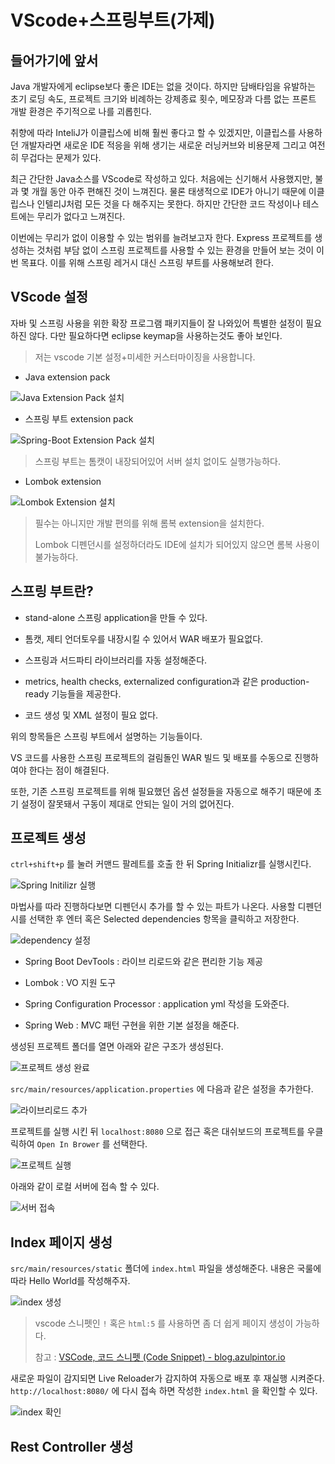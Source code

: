 # VScode+스프링부트(가제)

## 들어가기에 앞서

Java 개발자에게 eclipse보다 좋은 IDE는 없을 것이다. 하지만 담배타임을 유발하는 초기 로딩 속도, 프로젝트 크기와 비례하는 강제종료 횟수, 메모장과 다름 없는 프론트 개발 환경은 주기적으로 나를 괴롭힌다.

취향에 따라 InteliJ가 이클립스에 비해 훨씬 좋다고 할 수 있겠지만, 이클립스를 사용하던 개발자라면 새로운 IDE 적응을 위해 생기는 새로운 러닝커브와 비용문제 그리고 여전히 무겁다는 문제가 있다.

최근 간단한 Java소스를 VScode로 작성하고 있다. 처음에는 신기해서 사용했지만, 불과 몇 개월 동안 아주 편해진 것이 느껴진다. 물론 태생적으로 IDE가 아니기 때문에 이클립스나 인텔리J처럼 모든 것을 다 해주지는 못한다. 하지만 간단한 코드 작성이나 테스트에는 무리가 없다고 느껴진다.

이번에는 무리가 없이 이용할 수 있는 범위를 늘려보고자 한다. Express 프로젝트를 생성하는 것처럼 부담 없이 스프링 프로젝트를 사용할 수 있는 환경을 만들어 보는 것이 이번 목표다. 이를 위해 스프링 레거시 대신 스프링 부트를 사용해보려 한다.

## VScode 설정

자바 및 스프링 사용을 위한 확장 프로그램 패키지들이 잘 나와있어 특별한 설정이 필요하진 않다. 다만 필요하다면 eclipse keymap을 사용하는것도 좋아 보인다.

> 저는 vscode 기본 설정+미세한 커스터마이징을 사용합니다.

- Java extension pack

![Java Extension Pack 설치](img/java-extension-pack.png)

- 스프링 부트 extension pack

![Spring-Boot Extension Pack 설치](img/spring-boot-extension-pack.png)

> 스프링 부트는 톰캣이 내장되어있어 서버 설치 없이도 실행가능하다.

- Lombok extension

![Lombok Extension 설치](img/lombok-extension.png)

> 필수는 아니지만 개발 편의를 위해 롬복 extension을 설치한다.
>
> Lombok 디펜던시를 설정하더라도 IDE에 설치가 되어있지 않으면 롬복 사용이 불가능하다.

## 스프링 부트란?

- stand-alone 스프링 application을 만들 수 있다.

- 톰캣, 제티 언더토우를 내장시킬 수 있어서 WAR 배포가 필요없다.

- 스프링과 서드파티 라이브러리를 자동 설정해준다.

- metrics, health checks, externalized configuration과 같은 production-ready 기능들을 제공한다.

- 코드 생성 및 XML 설정이 필요 없다.

위의 항목들은 스프링 부트에서 설명하는 기능들이다.

VS 코드를 사용한 스프링 프로젝트의 걸림돌인 WAR 빌드 및 배포를 수동으로 진행하여야 한다는 점이 해결된다.

또한, 기존 스프링 프로젝트를 위해 필요했던 옵션 설정들을 자동으로 해주기 때문에 초기 설정이 잘못돼서 구동이 제대로 안되는 일이 거의 없어진다.

## 프로젝트 생성

`ctrl+shift+p` 를 눌러 커맨드 팔레트를 호출 한 뒤 Spring Initializr를 실행시킨다.

![Spring Initilizr 실행](img/create-project-01.png)

마법사를 따라 진행하다보면 디펜던시 추가를 할 수 있는 파트가 나온다. 사용할 디펜던시를 선택한 후 엔터 혹은 Selected dependencies 항목을 클릭하고 저장한다.

![dependency 설정](img/create-project-02.png)

- Spring Boot DevTools : 라이브 리로드와 같은 편리한 기능 제공

- Lombok : VO 지원 도구

- Spring Configuration Processor : application yml 작성을 도와준다.

- Spring Web : MVC 패턴 구현을 위한 기본 설정을 해준다.

생성된 프로젝트 폴더를 열면 아래와 같은 구조가 생성된다.

![프로젝트 생성 완료](img/create-project-03.png)

`src/main/resources/application.properties` 에 다음과 같은 설정을 추가한다.

![라이브리로드 추가](img/create-project-04.png)

프로젝트를 실행 시킨 뒤 `localhost:8080` 으로 접근 혹은 대쉬보드의 프로젝트를 우클릭하여 `Open In Brower` 를 선택한다.

![프로젝트 실행](img/create-project-05.png)

아래와 같이 로컬 서버에 접속 할 수 있다.

![서버 접속](img/create-project-06.png)

## Index 페이지 생성

`src/main/resources/static` 폴더에 `index.html` 파일을 생성해준다. 내용은 국룰에 따라 Hello World를 작성해주자.

![index 생성](img/create-index-01.png)

> vscode 스니펫인 `!` 혹은 `html:5` 를 사용하면 좀 더 쉽게 페이지 생성이 가능하다.
>
> 참고 : [VSCode, 코드 스니펫 (Code Snippet) - blog.azulpintor.io](https://blog.azulpintor.io/entry/snippets-in-vscode-for-html)

새로운 파일이 감지되면 Live Reloader가 감지하여 자동으로 배포 후 재실행 시켜준다. `http://localhost:8080/` 에 다시 접속 하면 작성한 `index.html` 을 확인할 수 있다.

![index 확인](img/create-index-02.png)

## Rest Controller 생성
